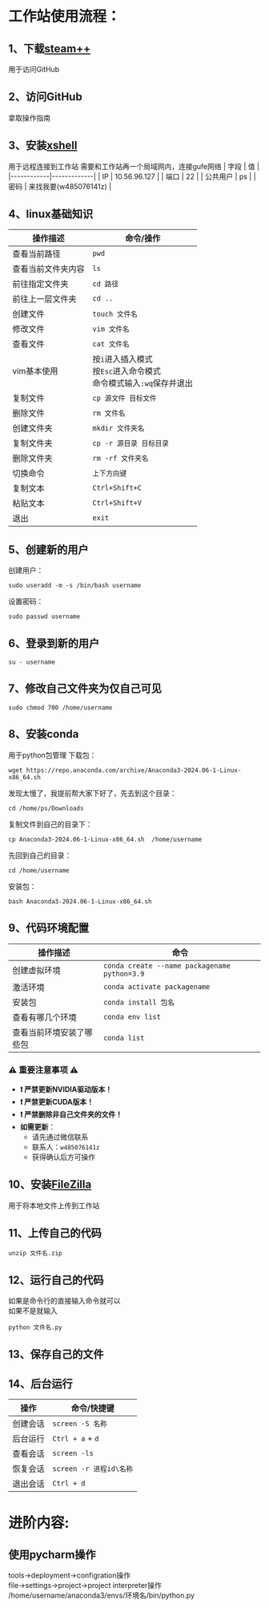 # 工作站使用流程：
## 1、下载[steam++](https://steampp.net/)	
用于访问GitHub
## 2、访问GitHub
拿取操作指南
## 3、安装[xshell](https://www.xshell.com/zh/xshell/)
用于远程连接到工作站
需要和工作站再一个局域网内，连接gufe网络
| 字段       | 值          |
|------------|-------------|
| IP         | 10.56.96.127 |
| 端口       | 22          |
| 公共用户   | ps          |
| 密码       | 来找我要(w485076141z)           |
## 4、linux基础知识
| 操作描述               | 命令/操作                          |
|------------------------|-----------------------------------|
| 查看当前路径           | `pwd`                             |
| 查看当前文件夹内容     | `ls`                              |
| 前往指定文件夹         | `cd 路径`                         |
| 前往上一层文件夹       | `cd ..`                           |
| 创建文件               | `touch 文件名`                    |
| 修改文件               | `vim 文件名`                      |
| 查看文件               | `cat 文件名`                      |
| vim基本使用            | 按`i`进入插入模式<br>按`Esc`进入命令模式<br>命令模式输入`:wq`保存并退出 |
| 复制文件               | `cp 源文件 目标文件`              |
| 删除文件               | `rm 文件名`                       |
| 创建文件夹             | `mkdir 文件夹名`                  |
| 复制文件夹             | `cp -r 源目录 目标目录`           |
| 删除文件夹             | `rm -rf 文件夹名`                 |
| 切换命令               | `上下方向键`                    |
| 复制文本               | `Ctrl+Shift+C`                    |
| 粘贴文本               | `Ctrl+Shift+V`                    |
| 退出               | `exit`                    |
## 5、创建新的用户
创建用户：

	sudo useradd -m -s /bin/bash username
设置密码：

	sudo passwd username
## 6、登录到新的用户
	su - username
## 7、修改自己文件夹为仅自己可见
	sudo chmod 700 /home/username
## 8、安装conda
用于python包管理
下载包：

	wget https://repo.anaconda.com/archive/Anaconda3-2024.06-1-Linux-x86_64.sh
发现太慢了，我提前帮大家下好了，先去到这个目录：

	cd /home/ps/Downloads
复制文件到自己的目录下：

	cp Anaconda3-2024.06-1-Linux-x86_64.sh  /home/username
先回到自己的目录：

	cd /home/username
安装包：

	bash Anaconda3-2024.06-1-Linux-x86_64.sh
## 9、代码环境配置
| 操作描述               | 命令                                   |
|------------------------|----------------------------------------|
| 创建虚拟环境           | `conda create --name packagename python=3.9` |
| 激活环境               | `conda activate packagename`          |
| 安装包                 | `conda install 包名`                  |
| 查看有哪几个环境       | `conda env list`                      |
| 查看当前环境安装了哪些包 | `conda list`                      |
### ⚠️ 重要注意事项 ⚠️

- **❗ 严禁更新NVIDIA驱动版本！**  
- **❗ 严禁更新CUDA版本！**  
- **❗ 严禁删除非自己文件夹的文件！**  
- **如需更新**：  
  - 请先通过微信联系  
  - 联系人：`w485076141z`  
  - 获得确认后方可操作
## 10、安装[FileZilla](https://filezilla-project.org/)
用于将本地文件上传到工作站
## 11、上传自己的代码
	unzip 文件名.zip
## 12、运行自己的代码
如果是命令行的直接输入命令就可以  
如果不是就输入

	python 文件名.py
## 13、保存自己的文件
## 14、后台运行
| 操作       | 命令/快捷键          |
|------------|----------------------|
| 创建会话   | `screen -S 名称`     |
| 后台运行   | `Ctrl + a` + `d`     |
| 查看会话   | `screen -ls`         |
| 恢复会话   | `screen -r 进程id\名称`   |
| 退出会话   | `Ctrl + d`           |

# 进阶内容:
## 使用pycharm操作
tools->deployment->configration操作  
file->settings->project->project interpreter操作  
/home/username/anaconda3/envs/环境名/bin/python.py
